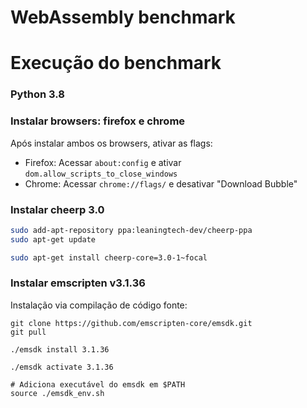# WebAssembly benchmark 

# Execução do benchmark

### Python 3.8

### Instalar browsers: firefox e chrome

Após instalar ambos os browsers, ativar as flags:
 - Firefox: Acessar `about:config` e ativar `dom.allow_scripts_to_close_windows`
 - Chrome: Acessar `chrome://flags/` e desativar "Download Bubble"

### Instalar cheerp 3.0

```bash
sudo add-apt-repository ppa:leaningtech-dev/cheerp-ppa
sudo apt-get update

sudo apt-get install cheerp-core=3.0-1~focal
```

### Instalar emscripten v3.1.36

Instalação via compilação de código fonte:

```
git clone https://github.com/emscripten-core/emsdk.git
git pull

./emsdk install 3.1.36

./emsdk activate 3.1.36

# Adiciona executável do emsdk em $PATH
source ./emsdk_env.sh
```

